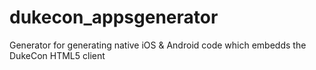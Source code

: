 # dukecon_appsgenerator
Generator for generating native iOS &amp; Android code which embedds the DukeCon HTML5 client
